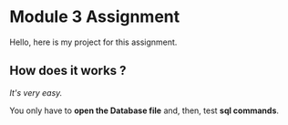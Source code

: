 # Module 3 Assignment
Hello, here is my project for this assignment.

## How does it works ?
_It's very easy._

You only have to **open the Database file** and, then, test **sql commands**.
